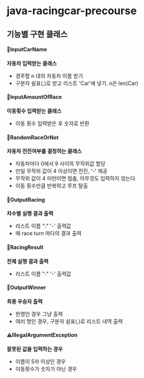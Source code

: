 # java-racingcar-precourse
## 기능별 구현 클래스

#### 📂InputCarName

**자동차 입력받는 클래스**
+ 경주할 n 대의 자동차 이름 받기
+ 구분자 쉼표(,)로 받고 리스트 'Car'에 넣기. n은 len(Car)

#### 📂InputAmountOfRace

**이동횟수 입력받는 클래스**
+ 이동 횟수 입력받은 후 숫자로 반환

#### 📂RandomRaceOrNot 

**자동차 전진여부를 결정하는 클래스**
+ 자동차마다 0에서 9 사이의 무작위값 할당
+ 만일 무작위 값이 4 이상이면 전진, '-' 제공
+ 무작위 값이 4 미만이면 멈춤, 아무것도 입력하지 않는다
+ 이동 횟수만큼 반복하고 루프 탈출

#### 📂OutputRacing

**차수별 실행 결과 출력**
+ 리스트 이름 ":" '-' 출력값
+ 매 race turn 마다의 결과 출력

#### 📂RacingResult

**전체 실행 결과 출력**
+ 리스트 이름 ":" '-' 출력값

#### 📂OutputWinner

**최종 우승자 출력**
+ 한명인 경우 그냥 출력
+ 여러 명인 경우, 구분자 쉼표(,)로 리스트 내역 출력

#### ⚠️IllegalArgumentException

**잘못된 값을 입력하는 경우**
+ 이름이 5자 이상인 경우
+ 이동횟수가 숫자가 아닌 경우


